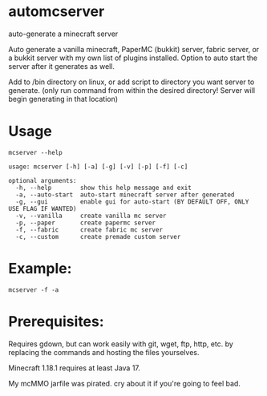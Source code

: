 # automcserver
auto-generate a minecraft server

Auto generate a vanilla minecraft, PaperMC (bukkit) server, fabric server, or a bukkit server with my own list of plugins installed.
Option to auto start the server after it generates as well.

Add to /bin directory on linux, or add script to directory you want server to generate. (only run command from within the desired directory! Server will begin generating in that location)

# Usage
`mcserver --help`
```
usage: mcserver [-h] [-a] [-g] [-v] [-p] [-f] [-c]

optional arguments:
  -h, --help        show this help message and exit
  -a, --auto-start  auto-start minecraft server after generated
  -g, --gui         enable gui for auto-start (BY DEFAULT OFF, ONLY USE FLAG IF WANTED)
  -v, --vanilla     create vanilla mc server
  -p, --paper       create papermc server
  -f, --fabric      create fabric mc server
  -c, --custom      create premade custom server

```

# Example:
```
mcserver -f -a
```

# Prerequisites:
Requires gdown, but can work easily with git, wget, ftp, http, etc. by replacing the commands and hosting the files yourselves.    

Minecraft 1.18.1 requires at least Java 17. 

My mcMMO jarfile was pirated. cry about it if you're going to feel bad.

